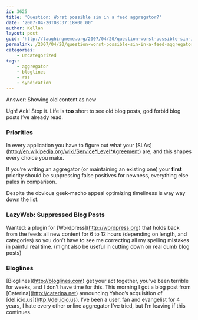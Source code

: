 ```yaml
---
id: 3625
title: 'Question: Worst possible sin in a feed aggregator?'
date: '2007-04-20T08:37:18+00:00'
author: Kellan
layout: post
guid: 'http://laughingmeme.org/2007/04/20/question-worst-possible-sin-in-a-feed-aggregator/'
permalink: /2007/04/20/question-worst-possible-sin-in-a-feed-aggregator/
categories:
    - Uncategorized
tags:
    - aggregator
    - bloglines
    - rss
    - syndication
---
```


Answer: Showing old content as new

Ugh! Ack! Stop it. Life is **too** short to see old blog posts, god forbid blog posts I’ve already read.

### Priorities

In every application you have to figure out what your \[SLAs\](http://en.wikipedia.org/wiki/Service*Level*Agreement) are, and this shapes every choice you make.

If you’re writing an aggregator (or maintaining an existing one) your **first** priority should be suppressing false positives for newness, everything else pales in comparison.

Despite the obvious geek-macho appeal optimizing timeliness is way way down the list.

### LazyWeb: Suppressed Blog Posts

Wanted: a plugin for \[Wordpress\](http://wordpress.org) that holds back from the feeds all new content for 6 to 12 hours (depending on length, and categories) so you don’t have to see me correcting all my spelling mistakes in painful real time. (might also be useful in cutting down on real dumb blog posts)

### Bloglines

\[Bloglines\](http://bloglines.com) get your act together, you’ve been terrible for weeks, and I don’t have time for this. This morning I got a blog post from \[Caterina\](http://caterina.net) announcing Yahoo’s acquisition of \[del.icio.us\](http://del.icio.us). I’ve been a user, fan and evangelist for 4 years, I hate every other online aggregator I’ve tried, but I’m leaving if this continues.